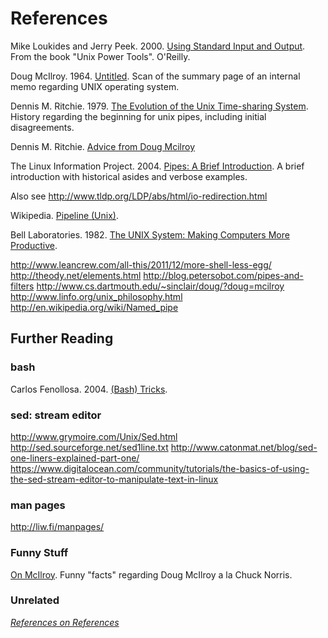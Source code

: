 # References

Mike Loukides and Jerry Peek. 2000. [Using Standard Input and Output](http://www.linuxdevcenter.com/pub/a/linux/lpt/13_01.html). From the book "Unix Power Tools". O'Reilly.

Doug McIlroy. 1964. [Untitled](http://doc.cat-v.org/unix/pipes/). Scan of the summary page of an internal memo regarding UNIX operating system.

Dennis M. Ritchie. 1979. [The Evolution of the Unix Time-sharing System](http://web.archive.org/web/20140908034458/http://cm.bell-labs.com/cm/cs/who/dmr/hist.html#pipes). History regarding the beginning for unix pipes, including initial disagreements.

Dennis M. Ritchie. [Advice from Doug Mcilroy](http://web.archive.org/web/20140817144010/http://cm.bell-labs.com/cm/cs/who/dmr/mdmpipe.html)

The Linux Information Project. 2004. [Pipes: A Brief Introduction](http://www.linfo.org/pipe.html). A brief introduction with historical asides and verbose examples.

Also see http://www.tldp.org/LDP/abs/html/io-redirection.html

Wikipedia. [Pipeline (Unix)](http://en.wikipedia.org/wiki/Pipeline_(Unix)).

Bell Laboratories. 1982. [The UNIX System: Making Computers More Productive](https://www.youtube.com/watch?v=tc4ROCJYbm0).

http://www.leancrew.com/all-this/2011/12/more-shell-less-egg/
http://theody.net/elements.html
http://blog.petersobot.com/pipes-and-filters
http://www.cs.dartmouth.edu/~sinclair/doug/?doug=mcilroy
http://www.linfo.org/unix_philosophy.html
http://en.wikipedia.org/wiki/Named_pipe


## Further Reading

### bash

Carlos Fenollosa. 2004. [(Bash) Tricks](http://cfenollosa.com/misc/tricks.txt).

### sed: stream editor

http://www.grymoire.com/Unix/Sed.html
http://sed.sourceforge.net/sed1line.txt
http://www.catonmat.net/blog/sed-one-liners-explained-part-one/
https://www.digitalocean.com/community/tutorials/the-basics-of-using-the-sed-stream-editor-to-manipulate-text-in-linux

### man pages

http://liw.fi/manpages/

### Funny Stuff

[On McIlroy](http://www.cs.dartmouth.edu/~sinclair/doug/?doug=mcilroy). Funny "facts" regarding Doug McIlroy a la Chuck Norris.

### Unrelated

_[References on References](http://www.acm.org/publications/latex_style/)_